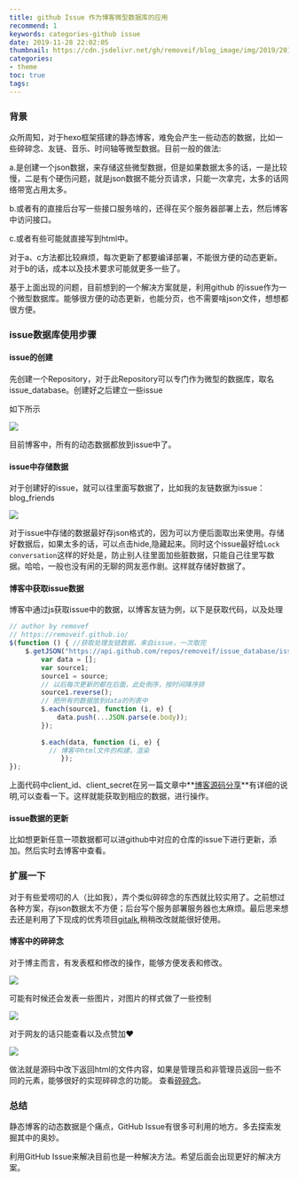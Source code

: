 ```yaml
---
title: github Issue 作为博客微型数据库的应用
recommend: 1
keywords: categories-github issue
date: 2019-11-28 22:02:05
thumbnail: https://cdn.jsdelivr.net/gh/removeif/blog_image/img/2019/20191128220618.png
categories:
- theme
toc: true
tags:
---
```


### 背景

众所周知，对于hexo框架搭建的静态博客，难免会产生一些动态的数据，比如一些碎碎念、友链、音乐、时间轴等微型数据。目前一般的做法:

a.是创建一个json数据，来存储这些微型数据，但是如果数据太多的话，一是比较慢，二是有个硬伤问题，就是json数据不能分页请求，只能一次拿完，太多的话网络带宽占用太多。
<!-- more -->

b.或者有的直接后台写一些接口服务啥的，还得在买个服务器部署上去，然后博客中访问接口。

c.或者有些可能就直接写到html中。

对于a、c方法都比较麻烦，每次更新了都要编译部署，不能很方便的动态更新。对于b的话，成本以及技术要求可能就更多一些了。

基于上面出现的问题，目前想到的一个解决方案就是，利用github 的issue作为一个微型数据库。能够很方便的动态更新，也能分页，也不需要啥json文件，想想都很方便。

### issue数据库使用步骤

#### issue的创建

先创建一个Repository，对于此Repository可以专门作为微型的数据库，取名issue_database。创建好之后建立一些issue

如下所示

![](https://cdn.jsdelivr.net/gh/removeif/blog_image/img/2019/20191128213154.png)

目前博客中，所有的动态数据都放到issue中了。

#### issue中存储数据

对于创建好的issue，就可以往里面写数据了，比如我的友链数据为issue：blog_friends

![](https://cdn.jsdelivr.net/gh/removeif/blog_image/img/2019/20191128213427.png)

对于issue中存储的数据最好存json格式的，因为可以方便后面取出来使用。存储好数据后，如果太多的话，可以点击hide,隐藏起来。同时这个issue最好给`Lock conversation`这样的好处是，防止别人往里面加些脏数据，只能自己往里写数据。哈哈，一般也没有闲的无聊的网友恶作剧。这样就存储好数据了。

#### 博客中获取issue数据

博客中通过js获取issue中的数据，以博客友链为例，以下是获取代码，以及处理

```js
// author by removef
// https://removeif.github.io/
$(function () { //获取处理友链数据，来自issue，一次取完
    $.getJSON("https://api.github.com/repos/removeif/issue_database/issues/2/comments?per_page=100&client_id=46a9f3481b46ea0129d8&client_secret=79c7c9cb847e141757d7864453bcbf89f0655b24", function (source) {
        var data = [];
        var source1;
        source1 = source;
      	// 以后每次更新的都在后面，此处倒序，按时间降序排
        source1.reverse();
      	// 把所有的数据放到data的列表中
        $.each(source1, function (i, e) {
            data.push(...JSON.parse(e.body));
        });
      
        $.each(data, function (i, e) {
          // 博客中html文件的构建，渲染
   			 });
});


```

上面代码中client_id、client_secret在另一篇文章中**[博客源码分享](https://removeif.github.io/2019/09/19/%E5%8D%9A%E5%AE%A2%E6%BA%90%E7%A0%81%E5%88%86%E4%BA%AB.html)**有详细的说明,可以查看一下。这样就能获取到相应的数据，进行操作。

#### issue数据的更新

比如想更新任意一项数据都可以进github中对应的仓库的issue下进行更新，添加。然后实时去博客中查看。

### 扩展一下

对于有些爱唠叨的人（比如我），弄个类似碎碎念的东西就比较实用了。之前想过各种方案，存json数据太不方便；后台写个服务部署服务器也太麻烦。最后思来想去还是利用了下现成的优秀项目[gitalk](https://github.com/gitalk/gitalk),稍稍改改就能很好使用。

#### 博客中的碎碎念

对于博主而言，有发表框和修改的操作，能够方便发表和修改。

![](https://cdn.jsdelivr.net/gh/removeif/blog_image/img/2019/20191128215148.png)

可能有时候还会发表一些图片，对图片的样式做了一些控制

![](https://cdn.jsdelivr.net/gh/removeif/blog_image/img/2019/20191128215345.png)

对于网友的话只能查看以及点赞加❤️

![](https://cdn.jsdelivr.net/gh/removeif/blog_image/img/2019/20191128215555.png)

做法就是源码中改下返回html的文件内容，如果是管理员和非管理员返回一些不同的元素，能够很好的实现碎碎念的功能。
查看[碎碎念](https://removeif.github.io/self-talking/)。

### 总结

静态博客的动态数据是个痛点，GitHub Issue有很多可利用的地方。多去探索发掘其中的奥妙。

利用GitHub Issue来解决目前也是一种解决方法。希望后面会出现更好的解决方案。














